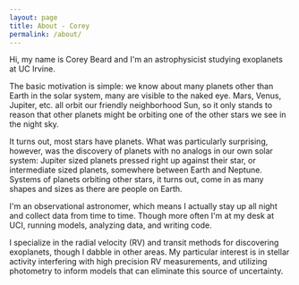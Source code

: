 ```yaml
---
layout: page
title: About - Corey
permalink: /about/
---
```


Hi, my name is Corey Beard and I'm an astrophysicist studying exoplanets at UC Irvine.

The basic motivation is simple: we know about many planets other than Earth in the solar system, many are visible to the naked eye. Mars, Venus, Jupiter, etc. all orbit our friendly neighborhood Sun, so it only stands to reason that other planets might be orbiting one of the other stars we see in the night sky.

It turns out, most stars have planets. What was particularly surprising, however, was the discovery of planets with no analogs in our own solar system: Jupiter sized planets pressed right up against their star, or intermediate sized planets, somewhere between Earth and Neptune. Systems of planets orbiting other stars, it turns out, come in as many shapes and sizes as there are people on Earth.

I'm an observational astronomer, which means I actually stay up all night and collect data from time to time. Though more often I'm at my desk at UCI, running models, analyzing data, and writing code.

I specialize in the radial velocity (RV) and transit methods for discovering exoplanets, though I dabble in other areas. My particular interest is in stellar activity interfering with high precision RV measurements, and utilizing photometry to inform models that can eliminate this source of uncertainty.
